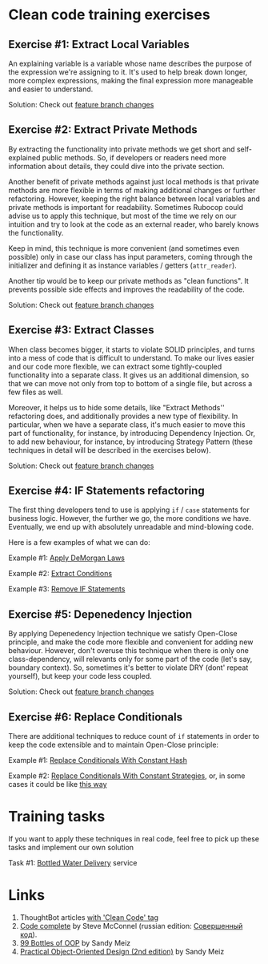 
# Clean code training exercises


## Exercise #1: Extract Local Variables 

An explaining variable is a variable whose name describes the purpose of the expression we're assigning to it. It's used to help break down longer, more complex expressions, making the final expression more manageable and easier to understand.

Solution: Check out [feature branch changes](https://github.com/jmelkor/clean-code-training/compare/ex1-extract-variables)

## Exercise #2: Extract Private Methods

By extracting the functionality into private methods we get short and self-explained public methods. So, if developers or readers need more information about details, they could dive into the private section.

Another benefit of private methods against just local methods is that private methods are more flexible in terms of making additional changes or further refactoring. However, keeping the right balance between local variables and private methods is important for readability. Sometimes Rubocop could advise us to apply this technique, but most of the time we rely on our intuition and try to look at the code as an external reader, who barely knows the functionality.

Keep in mind, this technique is more convenient (and sometimes even possible) only in case our class has input parameters, coming through the initializer and defining it as instance variables / getters (`attr_reader`).

Another tip would be to keep our private methods as "clean functions". It prevents possible side effects and improves the readability of the code.

Solution: Check out [feature branch changes](https://github.com/jmelkor/clean-code-training/compare/ex2-extract-methods)

## Exercise #3: Extract Classes

When class becomes bigger, it starts to violate SOLID principles, and turns into a mess of code that is difficult to understand. To make our lives easier and our code more flexible, we can extract some tightly-coupled functionality into a separate class. It gives us an additional dimension, so that we can move not only from top to bottom of a single file, but across a few files as well. 

Moreover, it helps us to hide some details, like "Extract Methods'' refactoring does, and additionally provides a new type of flexibility. In particular, when we have a separate class, it's much easier to move this part of functionality, for instance, by introducing Dependency Injection. Or, to add new behaviour, for instance, by introducing Strategy Pattern (these techniques in detail will be described in the exercises below).

Solution: Check out [feature branch changes](https://github.com/jmelkor/clean-code-training/compare/ex3-extract-classes)

## Exercise #4: IF Statements refactoring

The first thing developers tend to use is applying `if` / `case` statements for business logic. However, the further we go, the more conditions we have. Eventually, we end up with absolutely unreadable and mind-blowing code.

Here is a few examples of what we can do:

Example #1: [Apply DeMorgan Laws](https://github.com/jmelkor/clean-code-training/compare/ex4a-de-morgan-laws)

Example #2: [Extract Conditions](https://github.com/jmelkor/clean-code-training/compare/ex4b-extract-conditions)

Example #3: [Remove IF Statements](https://github.com/jmelkor/clean-code-training/compare/ex4c-remove-if-statements)

## Exercise #5: Depenedency Injection

By applying Depenedency Injection technique we satisfy Open-Close principle, and make the code more flexible and convenient for adding new behaviour. However, don't overuse this technique when there is only one class-dependency, will relevants only for some part of the code (let's say, boundary context). So, sometimes it's better to violate DRY (dont' repeat yourself), but keep your code less coupled.

Solution: Check out [feature branch changes](https://github.com/jmelkor/clean-code-training/compare/ex5-dependency-injection)

## Exercise #6: Replace Conditionals

There are additional techniques to reduce count of `if` statements in order to keep the code extensible and to maintain Open-Close principle:

Example #1: [Replace Conditionals With Constant Hash](https://github.com/jmelkor/clean-code-training/compare/ex6a-replace-conditionals-with-hash)

Example #2: [Replace Conditionals With Constant Strategies](https://github.com/jmelkor/clean-code-training/compare/ex6b-replace-conditionals-with-strategies-v2), or, in some cases it could be like [this way](https://github.com/jmelkor/clean-code-training/compare/ex6b-replace-conditionals-with-strategies-v1)

# Training tasks
If you want to apply these techniques in real code, feel free to pick up these tasks and implement our own solution

Task #1: [Bottled Water Delivery](https://github.com/jmelkor/clean-code-training/tree/main/training-tasks/bottled_water_delivery) service


# Links

1. ThoughtBot articles [with 'Clean Code' tag](https://thoughtbot.com/upcase/clean-code)
2. [Code complete](https://www.amazon.com/Code-Complete-Practical-Handbook-Construction/dp/0735619670) by Steve McConnel (russian edition: [Совершенный код](https://www.ozon.ru/context/detail/id/140250413/)).
3. [99 Bottles of OOP](https://sandimetz.com/99bottles) by Sandy Meiz
4. [Practical Object-Oriented Design (2nd edition)](https://www.amazon.com/gp/product/B07F88LY9M/ref=dbs_a_def_rwt_hsch_vapi_tkin_p1_i1)  by Sandy Meiz